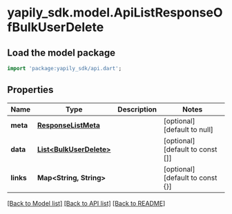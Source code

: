 # yapily_sdk.model.ApiListResponseOfBulkUserDelete

## Load the model package
```dart
import 'package:yapily_sdk/api.dart';
```

## Properties
Name | Type | Description | Notes
------------ | ------------- | ------------- | -------------
**meta** | [**ResponseListMeta**](ResponseListMeta.md) |  | [optional] [default to null]
**data** | [**List&lt;BulkUserDelete&gt;**](BulkUserDelete.md) |  | [optional] [default to const []]
**links** | **Map&lt;String, String&gt;** |  | [optional] [default to const {}]

[[Back to Model list]](../README.md#documentation-for-models) [[Back to API list]](../README.md#documentation-for-api-endpoints) [[Back to README]](../README.md)


